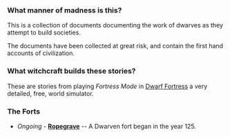 ### What manner of madness is this?

This is a collection of documents documenting the work of dwarves as they attempt to build societies.

The documents have been collected at great risk, and contain the first hand accounts of civilization.

### What witchcraft builds these stories?

These are stories from playing *Fortress Mode* in [Dwarf Fortress](http://www.bay12games.com/dwarves/) a
very detailed, free,  world simulator.

### The Forts

  * *Ongoing* - **[Ropegrave](./The%20Infinite%20Realms/Ropegrave)** -- A Dwarven fort began in the year 125.
